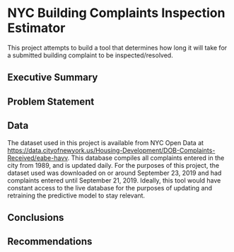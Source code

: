 # NYC Building Complaints Inspection Estimator
This project attempts to build a tool that determines how long it will take for a submitted building complaint to be inspected/resolved.

## Executive Summary

## Problem Statement

## Data
The dataset used in this project is available from NYC Open Data at https://data.cityofnewyork.us/Housing-Development/DOB-Complaints-Received/eabe-havv. This database compiles all complaints entered in the city from 1989, and is updated daily. For the purposes of this project, the dataset used was downloaded on or around September 23, 2019 and had complaints entered until September 21, 2019. Ideally, this tool would have constant access to the live database for the purposes of updating and retraining the predictive model to stay relevant.

## Conclusions

## Recommendations